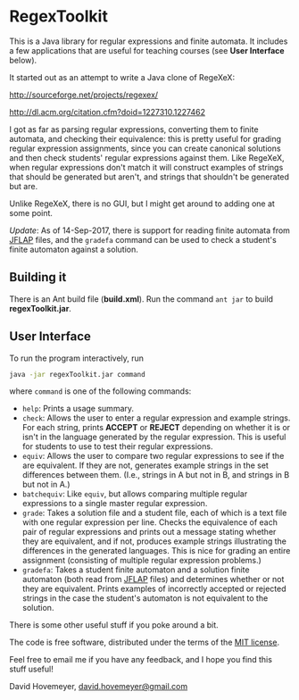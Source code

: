 # RegexToolkit

This is a Java library for regular expressions and finite automata.
It includes a few applications that are useful for teaching
courses (see **User Interface** below).

It started out as an attempt to write a Java clone of RegeXeX:

http://sourceforge.net/projects/regexex/

http://dl.acm.org/citation.cfm?doid=1227310.1227462

I got as far as parsing regular expressions, converting them to finite
automata, and checking their equivalence: this is pretty useful for
grading regular expression assignments, since you can create
canonical solutions and then check students' regular expressions
against them.  Like RegeXeX, when regular expressions don't match
it will construct examples of strings that should be generated but
aren't, and strings that shouldn't be generated but are.

Unlike RegeXeX, there is no GUI, but I might get around to adding one
at some point.

*Update*: As of 14-Sep-2017, there is support for reading finite
automata from [JFLAP](http://www.jflap.org/) files, and the `gradefa`
command can be used to check a student's finite automaton against
a solution.

## Building it

There is an Ant build file (**build.xml**).  Run the command `ant jar` to build **regexToolkit.jar**.

## User Interface

To run the program interactively, run

```bash
java -jar regexToolkit.jar command
```

where `command` is one of the following commands:

* `help`: Prints a usage summary.
* `check`: Allows the user to enter a regular expression
  and example strings.  For each string, prints **ACCEPT** or
  **REJECT** depending on whether it is or isn't in the language
  generated by the regular expression.  This is useful for students
  to use to test their regular expressions.
* `equiv`: Allows the user to compare
  two regular expressions to see if the are equivalent.
  If they are not, generates example strings in the
  set differences between them.  (I.e., strings in A but not in B,
  and strings in B but not in A.)
* `batchequiv`: Like `equiv`, but allows comparing multiple
  regular expressions to a single master regular expression.
* `grade`: Takes a solution file and a student file, each of
  which is a text file with one regular expression per line.
  Checks the equivalence of each pair of regular expressions
  and prints out a message stating whether they are equivalent,
  and if not, produces example strings illustrating the differences
  in the generated languages.  This is nice for grading
  an entire assignment (consisting of multiple regular expression
  problems.)
* `gradefa`: Takes a student finite automaton and a solution finite
  automaton (both read from [JFLAP](http://www.jflap.org/) files)
  and determines whether or not they are equivalent.  Prints
  examples of incorrectly accepted or rejected strings in the case
  the student's automaton is not equivalent to the solution.

There is some other useful stuff if you poke around a bit.

The code is free software, distributed under the terms of the
[MIT license](http://opensource.org/licenses/MIT).

Feel free to email me if you have any feedback, and I hope you find this
stuff useful!

David Hovemeyer, <david.hovemeyer@gmail.com>
